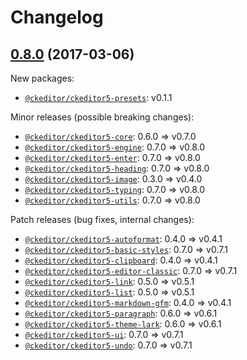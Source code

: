 Changelog
=========

## [0.8.0](https://github.com/ckeditor/ckeditor5-autoformat/compare/v0.7.0...v0.8.0) (2017-03-06)

New packages:

* [`@ckeditor/ckeditor5-presets`](https://www.npmjs.com/package/@ckeditor/ckeditor5-presets): v0.1.1

Minor releases (possible breaking changes):

* [`@ckeditor/ckeditor5-core`](https://www.npmjs.com/package/@ckeditor/ckeditor5-core): 0.6.0 => v0.7.0
* [`@ckeditor/ckeditor5-engine`](https://www.npmjs.com/package/@ckeditor/ckeditor5-engine): 0.7.0 => v0.8.0
* [`@ckeditor/ckeditor5-enter`](https://www.npmjs.com/package/@ckeditor/ckeditor5-enter): 0.7.0 => v0.8.0
* [`@ckeditor/ckeditor5-heading`](https://www.npmjs.com/package/@ckeditor/ckeditor5-heading): 0.7.0 => v0.8.0
* [`@ckeditor/ckeditor5-image`](https://www.npmjs.com/package/@ckeditor/ckeditor5-image): 0.3.0 => v0.4.0
* [`@ckeditor/ckeditor5-typing`](https://www.npmjs.com/package/@ckeditor/ckeditor5-typing): 0.7.0 => v0.8.0
* [`@ckeditor/ckeditor5-utils`](https://www.npmjs.com/package/@ckeditor/ckeditor5-utils): 0.7.0 => v0.8.0

Patch releases (bug fixes, internal changes):

* [`@ckeditor/ckeditor5-autoformat`](https://www.npmjs.com/package/@ckeditor/ckeditor5-autoformat): 0.4.0 => v0.4.1
* [`@ckeditor/ckeditor5-basic-styles`](https://www.npmjs.com/package/@ckeditor/ckeditor5-basic-styles): 0.7.0 => v0.7.1
* [`@ckeditor/ckeditor5-clipboard`](https://www.npmjs.com/package/@ckeditor/ckeditor5-clipboard): 0.4.0 => v0.4.1
* [`@ckeditor/ckeditor5-editor-classic`](https://www.npmjs.com/package/@ckeditor/ckeditor5-editor-classic): 0.7.0 => v0.7.1
* [`@ckeditor/ckeditor5-link`](https://www.npmjs.com/package/@ckeditor/ckeditor5-link): 0.5.0 => v0.5.1
* [`@ckeditor/ckeditor5-list`](https://www.npmjs.com/package/@ckeditor/ckeditor5-list): 0.5.0 => v0.5.1
* [`@ckeditor/ckeditor5-markdown-gfm`](https://www.npmjs.com/package/@ckeditor/ckeditor5-markdown-gfm): 0.4.0 => v0.4.1
* [`@ckeditor/ckeditor5-paragraph`](https://www.npmjs.com/package/@ckeditor/ckeditor5-paragraph): 0.6.0 => v0.6.1
* [`@ckeditor/ckeditor5-theme-lark`](https://www.npmjs.com/package/@ckeditor/ckeditor5-theme-lark): 0.6.0 => v0.6.1
* [`@ckeditor/ckeditor5-ui`](https://www.npmjs.com/package/@ckeditor/ckeditor5-ui): 0.7.0 => v0.7.1
* [`@ckeditor/ckeditor5-undo`](https://www.npmjs.com/package/@ckeditor/ckeditor5-undo): 0.7.0 => v0.7.1
